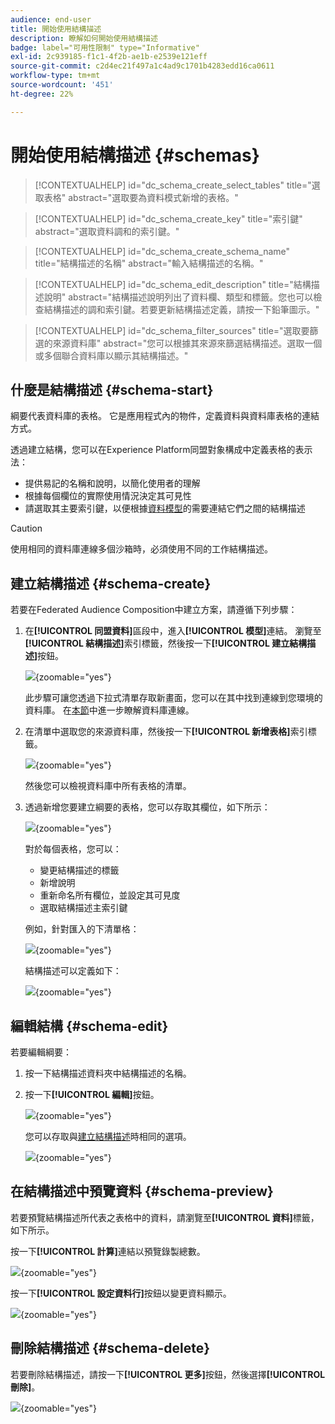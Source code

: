 ```yaml
---
audience: end-user
title: 開始使用結構描述
description: 瞭解如何開始使用結構描述
badge: label="可用性限制" type="Informative"
exl-id: 2c939185-f1c1-4f2b-ae1b-e2539e121eff
source-git-commit: c2d4ec21f497a1c4ad9c1701b4283edd16ca0611
workflow-type: tm+mt
source-wordcount: '451'
ht-degree: 22%

---
```


# 開始使用結構描述 {#schemas}

>[!CONTEXTUALHELP]
>id="dc_schema_create_select_tables"
>title="選取表格"
>abstract="選取要為資料模式新增的表格。"

>[!CONTEXTUALHELP]
>id="dc_schema_create_key"
>title="索引鍵"
>abstract="選取資料調和的索引鍵。"

>[!CONTEXTUALHELP]
>id="dc_schema_create_schema_name"
>title="結構描述的名稱"
>abstract="輸入結構描述的名稱。"


>[!CONTEXTUALHELP]
>id="dc_schema_edit_description"
>title="結構描述說明"
>abstract="結構描述說明列出了資料欄、類型和標籤。您也可以檢查結構描述的調和索引鍵。若要更新結構描述定義，請按一下鉛筆圖示。"

>[!CONTEXTUALHELP]
>id="dc_schema_filter_sources"
>title="選取要篩選的來源資料庫"
>abstract="您可以根據其來源來篩選結構描述。選取一個或多個聯合資料庫以顯示其結構描述。"

## 什麼是結構描述 {#schema-start}

綱要代表資料庫的表格。 它是應用程式內的物件，定義資料與資料庫表格的連結方式。

透過建立結構，您可以在Experience Platform同盟對象構成中定義表格的表示法：

* 提供易記的名稱和說明，以簡化使用者的理解
* 根據每個欄位的實際使用情況決定其可見性
* 請選取其主要索引鍵，以便根據[資料模型](../data-management/gs-models.md#data-model-start)的需要連結它們之間的結構描述

>[!CAUTION]
>
>使用相同的資料庫連線多個沙箱時，必須使用不同的工作結構描述。
>

## 建立結構描述 {#schema-create}

若要在Federated Audience Composition中建立方案，請遵循下列步驟：

1. 在&#x200B;**[!UICONTROL 同盟資料]**&#x200B;區段中，進入&#x200B;**[!UICONTROL 模型]**&#x200B;連結。 瀏覽至&#x200B;**[!UICONTROL 結構描述]**&#x200B;索引標籤，然後按一下&#x200B;**[!UICONTROL 建立結構描述]**&#x200B;按鈕。

   ![](assets/schema_create.png){zoomable="yes"}

   此步驟可讓您透過下拉式清單存取新畫面，您可以在其中找到連線到您環境的資料庫。 在[本節](../connections/connections.md#connections-fdb)中進一步瞭解資料庫連線。

1. 在清單中選取您的來源資料庫，然後按一下&#x200B;**[!UICONTROL 新增表格]**&#x200B;索引標籤。

   ![](assets/schema_tables.png){zoomable="yes"}

   然後您可以檢視資料庫中所有表格的清單。

1. 透過新增您要建立綱要的表格，您可以存取其欄位，如下所示：

   ![](assets/schema_fields.png){zoomable="yes"}

   對於每個表格，您可以：

   * 變更結構描述的標籤
   * 新增說明
   * 重新命名所有欄位，並設定其可見度
   * 選取結構描述主索引鍵

   例如，針對匯入的下清單格：

   ![](assets/schema_lumaorder.png){zoomable="yes"}

   結構描述可以定義如下：

   ![](assets/schema_lumaorders.png){zoomable="yes"}

## 編輯結構 {#schema-edit}

若要編輯綱要：

1. 按一下結構描述資料夾中結構描述的名稱。

1. 按一下&#x200B;**[!UICONTROL 編輯]**&#x200B;按鈕。

   ![](assets/schema_edit.png){zoomable="yes"}

   您可以存取與[建立結構描述](#schema-create)時相同的選項。

   ![](assets/schema_edit_orders.png){zoomable="yes"}

## 在結構描述中預覽資料 {#schema-preview}

若要預覽結構描述所代表之表格中的資料，請瀏覽至&#x200B;**[!UICONTROL 資料]**&#x200B;標籤，如下所示。

按一下&#x200B;**[!UICONTROL 計算]**&#x200B;連結以預覽錄製總數。

![](assets/schema_data.png){zoomable="yes"}

按一下&#x200B;**[!UICONTROL 設定資料行]**&#x200B;按鈕以變更資料顯示。

![](assets/schema_columns.png){zoomable="yes"}

## 刪除結構描述 {#schema-delete}

若要刪除結構描述，請按一下&#x200B;**[!UICONTROL 更多]**&#x200B;按鈕，然後選擇&#x200B;**[!UICONTROL 刪除]**。

![](assets/schema_delete.png){zoomable="yes"}
